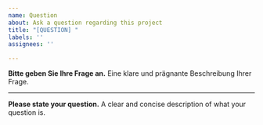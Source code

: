 ```yaml
---
name: Question
about: Ask a question regarding this project
title: "[QUESTION] "
labels: ''
assignees: ''

---
```


**Bitte geben Sie Ihre Frage an.**
Eine klare und prägnante Beschreibung Ihrer Frage.

------------------------------------------------------------------------------------

**Please state your question.**
A clear and concise description of what your question is.

